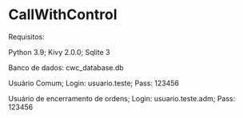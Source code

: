 # CallWithControl

Requisitos:

Python 3.9; Kivy 2.0.0; Sqlite 3

Banco de dados: cwc_database.db


Usuário Comum; Login: usuario.teste; Pass: 123456

Usuário de encerramento de ordens; Login: usuario.teste.adm; Pass: 123456

